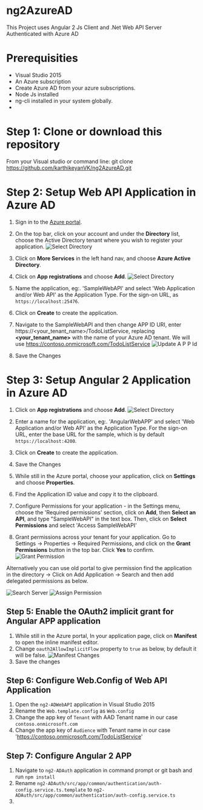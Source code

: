 # ng2AzureAD
   This Project uses Angular 2 Js Client and 
   .Net Web API Server Authenticated with Azure AD

# Prerequisities

 - Visual Studio 2015
 - An Azure subscription
 - Create Azure AD from your azure subscriptions. 
 - Node Js installed
 - ng-cli installed in your system globally.
 - 
 

# Step 1: Clone or download this repository

From your Visual studio or command line: git clone https://github.com/karthikeyanVK/ng2AzureAD.git

# Step 2: Setup Web API Application in Azure AD

1.  Sign in to the [Azure portal](https://portal.azure.com).
2.  On the top bar, click on your account and under the **Directory** list, choose the Active Directory tenant where you wish to register your application.
  ![Select Directory](screenshots/SelectADDirectory.png?raw=true "Optional Title")
3.  Click on **More Services** in the left hand nav, and choose **Azure Active Directory**.
4.  Click on **App registrations** and choose **Add**.
  ![Select Directory](screenshots/CreateRegAppAD.png?raw=true "Optional Title")
5.  Name the application, eg:. 'SampleWebAPI' and select 
  'Web Application and/or Web API' as the Application Type. For the sign-on URL, 
  as `https://localhost:25476`.

6.  Click on **Create** to create the application.
7.  Navigate to the SampleWebAPI and then change  APP ID URI, enter https://<your_tenant_name>/TodoListService,
     replacing **<your_tenant_name>** with the name of your Azure AD tenant. We will use https://contoso.onmicrosoft.com/TodoListService
        ![Update A P P Id](screenshots/UpdateAPPId.png)
8.   Save the Changes

# Step 3: Setup Angular 2 Application in Azure AD

1. Click on **App registrations** and choose **Add**.
  ![Select Directory](screenshots/RegClient.png?raw=true "Optional Title")
2.  Enter a name for the application, eg:. 'AngularWebAPP' and select 
  'Web Application and/or Web API' as the Application Type. For the sign-on URL, 
  enter the base URL for the sample, which is by default `https://localhost:4200`.

3.  Click on **Create** to create the application.
4.   Save the Changes
5.   While still in the Azure portal, choose your application, click on **Settings** and choose **Properties**.
6.   Find the Application ID value and copy it to the clipboard.
7.   Configure Permissions for your application - in the Settings menu, choose the 'Required permissions' section, click on **Add**, then **Select an API**, and type "SampleWebAPI" in the text box. Then, click on  **Select Permissions** and select 'Access SampleWebAPI'
8.   Grant permissions across your tenant for your application. Go to Settings -> Properties -> Required Permissions, and click on the **Grant Permissions** button in the top bar. Click **Yes** to confirm.
 ![Grant Permission](screenshots/GrantPermission.png)

 Alternatively you can use old portal to give permission find the application in the directory -> Click on Add Application -> Search and then add delegated permissions as below.

![Search Server](screenshots/SearchServer.png)
![Assign Permission](screenshots/AssignPermission.png)

 ## Step 5:  Enable the OAuth2 implicit grant for Angular APP application

 1.  While still in the Azure portal, In your application page, click on **Manifest** to open the inline manifest editor. 
 2.  Change `oauth2AllowImplicitFlow` property to `true` as below, by default it will be false.
  ![Manifest Changes](screenshots/ManifestChanges.png)
 3. Save the changes

## Step 6: Configure Web.Config of Web API Application

1. Open the `ng2-ADWebAPI` application in Visual Studio 2015
2. Rename the `Web.template.config` as `Web.config`
3. Change the app key of `Tenant` with AAD Tenant name in our case `contoso.onmicrosoft.com`
4. Change the app key of `Audience` with Tenant name in our case 'https://contoso.onmicrosoft.com/TodoListService'

## Step 7: Configure Angular 2 APP

1. Navigate to `ng2-ADAuth` application in command prompt or git bash and run `npm install`
2. Rename  `ng2-ADAuth/src/app/common/authentication/auth-config.service.ts.template` to `ng2-ADAuth/src/app/common/authentication/auth-config.service.ts`
3. 
 










